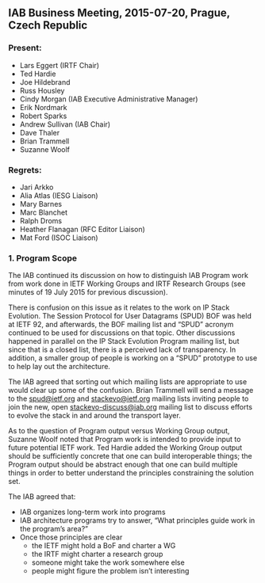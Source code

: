 
IAB Business Meeting, 2015-07-20, Prague, Czech Republic
--------------------------------------------------------


### Present:


* Lars Eggert (IRTF Chair)
* Ted Hardie
* Joe Hildebrand
* Russ Housley
* Cindy Morgan (IAB Executive Administrative Manager)
* Erik Nordmark
* Robert Sparks
* Andrew Sullivan (IAB Chair)
* Dave Thaler
* Brian Trammell
* Suzanne Woolf


### Regrets:


* Jari Arkko
* Alia Atlas (IESG Liaison)
* Mary Barnes
* Marc Blanchet
* Ralph Droms
* Heather Flanagan (RFC Editor Liaison)
* Mat Ford (ISOC Liaison)


### 1. Program Scope


The IAB continued its discussion on how to distinguish IAB Program work from work done in IETF Working Groups and IRTF Research Groups (see minutes of 19 July 2015 for previous discussion).


There is confusion on this issue as it relates to the work on IP Stack Evolution. The Session Protocol for User Datagrams (SPUD) BOF was held at IETF 92, and afterwards, the BOF mailing list and “SPUD” acronym continued to be used for discussions on that topic. Other discussions happened in parallel on the IP Stack Evolution Program mailing list, but since that is a closed list, there is a perceived lack of transparency. In addition, a smaller group of people is working on a “SPUD” prototype to use to help lay out the architecture.


The IAB agreed that sorting out which mailing lists are appropriate to use would clear up some of the confusion. Brian Trammell will send a message to the spud@ietf.org and stackevo@ietf.org mailing lists inviting people to join the new, open stackevo-discuss@iab.org mailing list to discuss efforts to evolve the stack in and around the transport layer.


As to the question of Program output versus Working Group output, Suzanne Woolf noted that Program work is intended to provide input to future potential IETF work. Ted Hardie added the Working Group output should be sufficiently concrete that one can build interoperable things; the Program output should be abstract enough that one can build multiple things in order to better understand the principles constraining the solution set.


The IAB agreed that:


* IAB organizes long-term work into programs
* IAB architecture programs try to answer, “What principles guide work in the program’s area?”
* Once those principles are clear
	+ the IETF might hold a BoF and charter a WG
	+ the IRTF might charter a research group
	+ someone might take the work somewhere else
	+ people might figure the problem isn’t interesting


